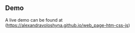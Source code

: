 


## Demo
A live demo can be found at (https://alexandravoloshyna.github.io/web_page-htm-css-js)


